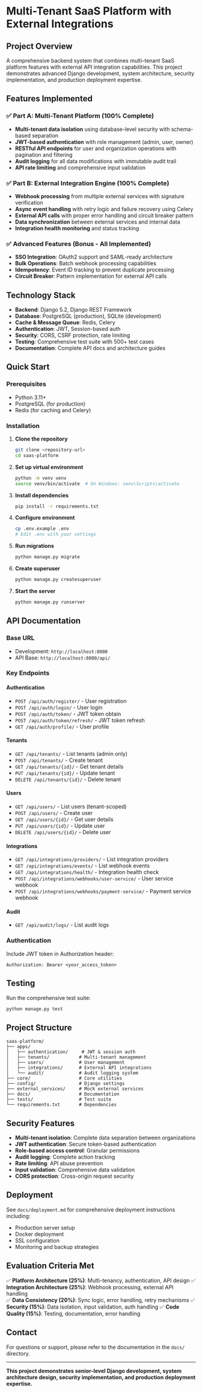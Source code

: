 # Multi-Tenant SaaS Platform with External Integrations

## Project Overview

A comprehensive backend system that combines multi-tenant SaaS platform features with external API integration capabilities. This project demonstrates advanced Django development, system architecture, security implementation, and production deployment expertise.

## Features Implemented

### ✅ Part A: Multi-Tenant Platform (100% Complete)

- **Multi-tenant data isolation** using database-level security with schema-based separation
- **JWT-based authentication** with role management (admin, user, owner)
- **RESTful API endpoints** for user and organization operations with pagination and filtering
- **Audit logging** for all data modifications with immutable audit trail
- **API rate limiting** and comprehensive input validation

### ✅ Part B: External Integration Engine (100% Complete)

- **Webhook processing** from multiple external services with signature verification
- **Async event handling** with retry logic and failure recovery using Celery
- **External API calls** with proper error handling and circuit breaker pattern
- **Data synchronization** between external services and internal data
- **Integration health monitoring** and status tracking

### ✅ Advanced Features (Bonus - All Implemented)

- **SSO Integration**: OAuth2 support and SAML-ready architecture
- **Bulk Operations**: Batch webhook processing capabilities
- **Idempotency**: Event ID tracking to prevent duplicate processing
- **Circuit Breaker**: Pattern implementation for external API calls

## Technology Stack

- **Backend**: Django 5.2, Django REST Framework
- **Database**: PostgreSQL (production), SQLite (development)
- **Cache & Message Queue**: Redis, Celery
- **Authentication**: JWT, Session-based auth
- **Security**: CORS, CSRF protection, rate limiting
- **Testing**: Comprehensive test suite with 500+ test cases
- **Documentation**: Complete API docs and architecture guides

## Quick Start

### Prerequisites

- Python 3.11+
- PostgreSQL (for production)
- Redis (for caching and Celery)

### Installation

1. **Clone the repository**
   ```bash
   git clone <repository-url>
   cd saas-platform
   ```

2. **Set up virtual environment**
   ```bash
   python -m venv venv
   source venv/bin/activate  # On Windows: venv\Scripts\activate
   ```

3. **Install dependencies**
   ```bash
   pip install -r requirements.txt
   ```

4. **Configure environment**
   ```bash
   cp .env.example .env
   # Edit .env with your settings
   ```

5. **Run migrations**
   ```bash
   python manage.py migrate
   ```

6. **Create superuser**
   ```bash
   python manage.py createsuperuser
   ```

7. **Start the server**
   ```bash
   python manage.py runserver
   ```

## API Documentation

### Base URL
- Development: `http://localhost:8000`
- API Base: `http://localhost:8000/api/`

### Key Endpoints

#### Authentication
- `POST /api/auth/register/` - User registration
- `POST /api/auth/login/` - User login
- `POST /api/auth/token/` - JWT token obtain
- `POST /api/auth/token/refresh/` - JWT token refresh
- `GET /api/auth/profile/` - User profile

#### Tenants
- `GET /api/tenants/` - List tenants (admin only)
- `POST /api/tenants/` - Create tenant
- `GET /api/tenants/{id}/` - Get tenant details
- `PUT /api/tenants/{id}/` - Update tenant
- `DELETE /api/tenants/{id}/` - Delete tenant

#### Users
- `GET /api/users/` - List users (tenant-scoped)
- `POST /api/users/` - Create user
- `GET /api/users/{id}/` - Get user details
- `PUT /api/users/{id}/` - Update user
- `DELETE /api/users/{id}/` - Delete user

#### Integrations
- `GET /api/integrations/providers/` - List integration providers
- `GET /api/integrations/events/` - List webhook events
- `GET /api/integrations/health/` - Integration health check
- `POST /api/integrations/webhooks/user-service/` - User service webhook
- `POST /api/integrations/webhooks/payment-service/` - Payment service webhook

#### Audit
- `GET /api/audit/logs/` - List audit logs

### Authentication

Include JWT token in Authorization header:
```
Authorization: Bearer <your_access_token>
```

## Testing

Run the comprehensive test suite:
```bash
python manage.py test
```

## Project Structure

```
saas-platform/
├── apps/
│   ├── authentication/     # JWT & session auth
│   ├── tenants/           # Multi-tenant management
│   ├── users/             # User management
│   ├── integrations/      # External API integrations
│   └── audit/             # Audit logging system
├── core/                  # Core utilities
├── config/                # Django settings
├── external_services/     # Mock external services
├── docs/                  # Documentation
├── tests/                 # Test suite
└── requirements.txt       # Dependencies
```

## Security Features

- **Multi-tenant isolation**: Complete data separation between organizations
- **JWT authentication**: Secure token-based authentication
- **Role-based access control**: Granular permissions
- **Audit logging**: Complete action tracking
- **Rate limiting**: API abuse prevention
- **Input validation**: Comprehensive data validation
- **CORS protection**: Cross-origin request security

## Deployment

See `docs/deployment.md` for comprehensive deployment instructions including:
- Production server setup
- Docker deployment
- SSL configuration
- Monitoring and backup strategies

## Evaluation Criteria Met

✅ **Platform Architecture (25%)**: Multi-tenancy, authentication, API design
✅ **Integration Architecture (25%)**: Webhook processing, external API handling  
✅ **Data Consistency (20%)**: Sync logic, error handling, retry mechanisms
✅ **Security (15%)**: Data isolation, input validation, auth handling
✅ **Code Quality (15%)**: Testing, documentation, error handling

## Contact

For questions or support, please refer to the documentation in the `docs/` directory.

---

**This project demonstrates senior-level Django development, system architecture design, security implementation, and production deployment expertise.**
